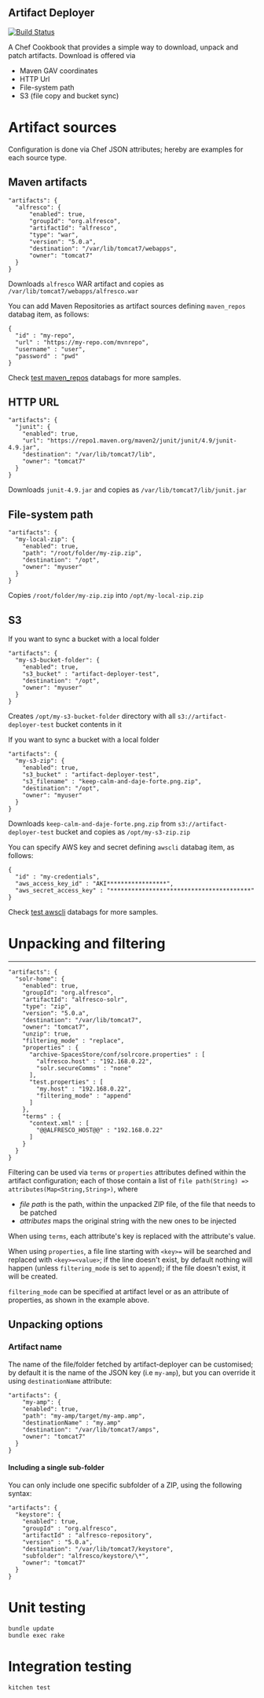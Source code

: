 Artifact Deployer
---

[![Build Status](https://travis-ci.org/maoo/artifact-deployer.svg)](https://travis-ci.org/maoo/artifact-deployer)

A Chef Cookbook that provides a simple way to download, unpack and patch artifacts.
Download is offered via

- Maven GAV coordinates
- HTTP Url
- File-system path
- S3 (file copy and bucket sync)

# Artifact sources
Configuration is done via Chef JSON attributes; hereby are examples for each source type.

## Maven artifacts

```
"artifacts": {
  "alfresco": {
      "enabled": true,
      "groupId": "org.alfresco",
      "artifactId": "alfresco",
      "type": "war",
      "version": "5.0.a",
      "destination": "/var/lib/tomcat7/webapps",
      "owner": "tomcat7"
  }
}
```
Downloads `alfresco` WAR artifact and copies as `/var/lib/tomcat7/webapps/alfresco.war`

You can add Maven Repositories as artifact sources defining `maven_repos` databag item, as follows:

```
{
  "id" : "my-repo",
  "url" : "https://my-repo.com/mvnrepo",
  "username" : "user",
  "password" : "pwd"
}
```
Check [test maven_repos](test/integration/data_bags/maven_repos) databags for more samples.

## HTTP URL

```
"artifacts": {
  "junit": {
    "enabled": true,
    "url": "https://repo1.maven.org/maven2/junit/junit/4.9/junit-4.9.jar",
    "destination": "/var/lib/tomcat7/lib",
    "owner": "tomcat7"
  }
}
```
Downloads `junit-4.9.jar` and copies as `/var/lib/tomcat7/lib/junit.jar`

## File-system path

```
"artifacts": {
  "my-local-zip": {
    "enabled": true,
    "path": "/root/folder/my-zip.zip",
    "destination": "/opt",
    "owner": "myuser"
  }
}
```
Copies `/root/folder/my-zip.zip` into `/opt/my-local-zip.zip`

## S3

If you want to sync a bucket with a local folder

```
"artifacts": {
  "my-s3-bucket-folder": {
    "enabled": true,
    "s3_bucket" : "artifact-deployer-test",
    "destination": "/opt",
    "owner": "myuser"
  }
}
```
Creates `/opt/my-s3-bucket-folder` directory with all `s3://artifact-deployer-test` bucket contents in it

If you want to sync a bucket with a local folder

```
"artifacts": {
  "my-s3-zip": {
    "enabled": true,
    "s3_bucket" : "artifact-deployer-test",
    "s3_filename" : "keep-calm-and-daje-forte.png.zip",
    "destination": "/opt",
    "owner": "myuser"
  }
}
```
Downloads `keep-calm-and-daje-forte.png.zip` from `s3://artifact-deployer-test` bucket and copies as `/opt/my-s3-zip.zip`

You can specify AWS key and secret defining `awscli` databag item, as follows:

```
{
  "id" : "my-credentials",
  "aws_access_key_id" : "AKI*****************",
  "aws_secret_access_key" : "****************************************"
}
```
Check [test awscli](test/integration/data_bags/awscli) databags for more samples.

# Unpacking and filtering
---

```
"artifacts": {
  "solr-home": {
    "enabled": true,
    "groupId": "org.alfresco",
    "artifactId": "alfresco-solr",
    "type": "zip",
    "version": "5.0.a",
    "destination": "/var/lib/tomcat7",
    "owner": "tomcat7",
    "unzip": true,
    "filtering_mode" : "replace",
    "properties" : {
      "archive-SpacesStore/conf/solrcore.properties" : [
        "alfresco.host" : "192.168.0.22",
        "solr.secureComms" : "none"
      ],
      "test.properties" : [
        "my.host" : "192.168.0.22",
        "filtering_mode" : "append"
      ]
    },
    "terms" : {
      "context.xml" : [
        "@@ALFRESCO_HOST@@" : "192.168.0.22"
      ]
    }
  }
}
```

Filtering can be used via ```terms``` or ```properties``` attributes defined within the artifact configuration; each of those contain a list of ```file path(String) => attributes(Map<String,String>)```, where
- *file path* is the path, within the unpacked ZIP file, of the file that needs to be patched
- *attributes* maps the original string with the new ones to be injected

When using ```terms```, each attribute's key is replaced with the attribute's value.

When using ```properties```, a file line starting with ```<key>=``` will be searched and replaced with ```<key>=<value>```; if the line doesn't exist, by default nothing will happen (unless ```filtering_mode``` is set to ```append```); if the file doesn't exist, it will be created.

```filtering_mode``` can be specified at artifact level or as an attribute of properties, as shown in the example above.

## Unpacking options

### Artifact name

The name of the file/folder fetched by artifact-deployer can be customised; by default it is the name of the JSON key (i.e `my-amp`), but you can override it using `destinationName` attribute:

```
"artifacts": {
    "my-amp": {
    "enabled": true,
    "path": "my-amp/target/my-amp.amp",
    "destinationName" : "my.amp"
    "destination": "/var/lib/tomcat7/amps",
    "owner": "tomcat7"
  }
}
```
#### Including a single sub-folder

You can only include one specific subfolder of a ZIP, using the following syntax:

```
"artifacts": {
  "keystore": {
    "enabled": true,
    "groupId" : "org.alfresco",
    "artifactId" : "alfresco-repository",
    "version" : "5.0.a",
    "destination": "/var/lib/tomcat7/keystore",
    "subfolder": "alfresco/keystore/\*",
    "owner": "tomcat7"
  }
}
```

# Unit testing
```
bundle update
bundle exec rake
```

# Integration testing
```
kitchen test
```
